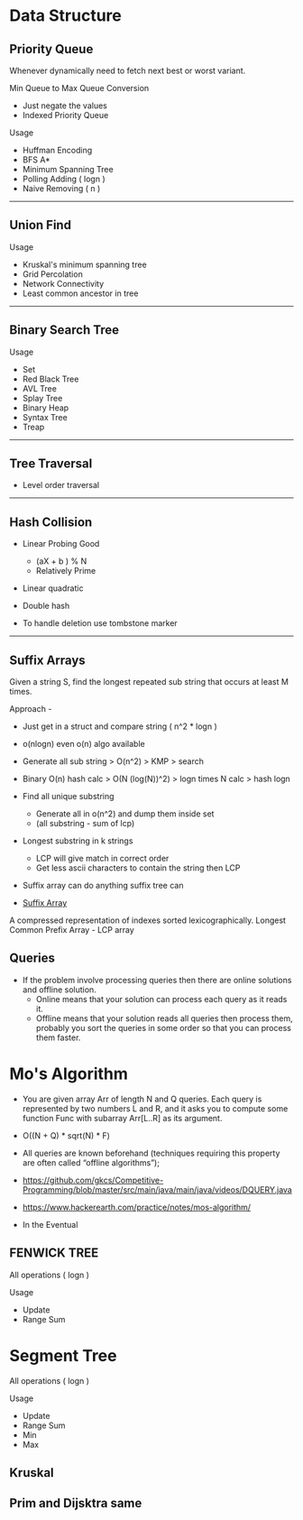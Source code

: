 # Data Structure


## Priority Queue
Whenever dynamically need to fetch next best or worst variant.
 
Min Queue to Max Queue Conversion
- Just negate the values
- Indexed Priority Queue

Usage
- Huffman Encoding
- BFS A*
- Minimum Spanning Tree
- Polling Adding ( logn )
- Naive Removing ( n )

---

## Union Find

Usage
- Kruskal's minimum spanning tree
- Grid Percolation
- Network Connectivity
- Least common ancestor in tree

---
##  Binary Search Tree

Usage
- Set
- Red Black Tree
- AVL Tree
- Splay Tree
- Binary Heap
- Syntax Tree
- Treap

---

## Tree Traversal
- Level order traversal

---

## Hash Collision

- Linear Probing Good
    - (aX + b ) % N 
    - Relatively Prime

- Linear quadratic 
- Double hash
- To handle deletion use tombstone marker

---

## Suffix Arrays

Given a string S, find the longest repeated sub string that occurs at least M times.

Approach -
- Just get in a struct and compare string ( n^2 * logn )
- o(nlogn) even o(n) algo available

- Generate all sub string > O(n^2) >  KMP > search
- Binary O(n) hash calc > O(N (log(N))^2) > logn times N calc > hash logn

- Find all unique substring 
	- Generate all in o(n^2) and dump them inside set
	- (all substring - sum of lcp)
- Longest substring in k strings
	- LCP will give match in correct order
	- Get less ascii characters to contain the string then LCP 
- Suffix array can do anything suffix tree can

- [Suffix Array](https://www.hackerearth.com/practice/data-structures/advanced-data-structures/suffix-arrays/tutorial/)

A compressed representation of indexes sorted lexicographically.
Longest Common Prefix Array - LCP array


## Queries
- If the problem involve processing queries then there are online solutions and offline solution.
    - Online means that your solution can process each query as it reads it.
    - Offline means that your solution reads all queries then process them, probably you sort the queries in some order so that you can process them faster.


# Mo's Algorithm
- You are given array Arr of length N and Q queries. Each query is represented by two numbers L and R, and it asks you to compute some function Func with subarray Arr[L..R] as its argument.

- O((N + Q) * sqrt(N) * F)
- All queries are known beforehand (techniques requiring this property are often called “offline algorithms”);
- https://github.com/gkcs/Competitive-Programming/blob/master/src/main/java/main/java/videos/DQUERY.java
- https://www.hackerearth.com/practice/notes/mos-algorithm/
- In the Eventual


## FENWICK TREE

All operations ( logn )

Usage
- Update
- Range Sum

# Segment Tree

All operations ( logn )

Usage
- Update
- Range Sum
- Min
- Max


## Kruskal

## Prim and Dijsktra same



